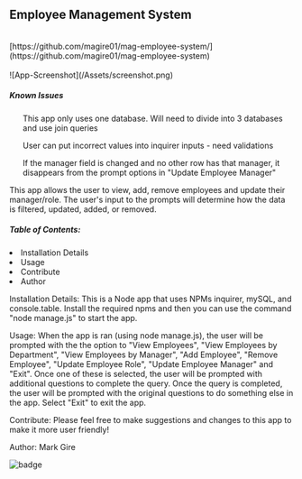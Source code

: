 <h2>Employee Management System</h2> 
<br>
[https://github.com/magire01/mag-employee-system/](https://github.com/magire01/mag-employee-system)
<br>

<br>
![App-Screenshot](/Assets/screenshot.png)
<br>
<h5> Known Issues</h5>
<ul> This app only uses one database. Will need to divide into 3 databases and use join queries </ul>
<ul> User can put incorrect values into inquirer inputs - need validations</ul>
<ul> If the manager field is changed and no other row has that manager, it disappears from the prompt options in "Update Employee Manager" </ul>
<p>This app allows the user to view, add, remove employees and update their manager/role. The user's input to the prompts will determine how the data is filtered, updated, added, or removed. </p>

 <h5>Table of Contents:</h5>
  <li> Installation Details </li>
  <li> Usage </li>
  <li> Contribute </li>
  <li> Author </li>
 
 Installation Details: 
 This is a Node app that uses NPMs inquirer, mySQL, and console.table. Install the required npms and then you can use the command "node manage.js" to start the app.

 Usage:
 When the app is ran (using node manage.js), the user will be prompted with the the option to "View Employees", "View Employees by Department", "View Employees by Manager", "Add Employee", "Remove Employee", "Update Employee Role", "Update Employee Manager" and "Exit". Once one of these is selected, the user will be prompted with additional questions to complete the query. Once the query is completed, the user will be prompted with the original questions to do something else in the app. Select "Exit" to exit the app.

 Contribute:
 Please feel free to make suggestions and changes to this app to make it more user friendly!


Author: Mark Gire

 ![badge](https://img.shields.io/badge/license-MG-brightgreen) 